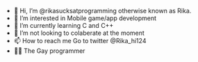 - 👋 Hi, I’m @rikasucksatprogramming otherwise known as Rika.
- 👀 I’m interested in Mobile game/app development
- 🌱 I’m currently learning C and C++
- 💞️ I’m not looking to colaberate at the moment
- 📫 How to reach me Go to twitter @Rika_hi124 
- 🏳️‍🌈 The Gay programmer

<!---
eugeneswift124/eugeneswift124 is a ✨ special ✨ repository because its `README.md` (this file) appears on your GitHub profile.
You can click the Preview link to take a look at your changes.
--->
